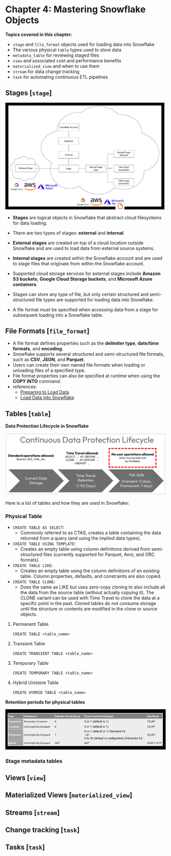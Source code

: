 # Chapter 4: Mastering Snowflake Objects

**Topics covered in this chapter:**

- `stage` and `file_format` objects used for loading data into Snowflake
- The various physical `table` types used to store data
- `metadata_table` for reviewing staged files
- `view` and associated cost and performance benefits
- `materialized_view` and when to use them
- `stream` for data change tracking
- `task` for automating continuous ETL pipelines

## Stages [`stage`]

<img src="resources/ch04a_external_and_internal_stages_in_snowflake.png" alt="stage object" width="500"/>

- **Stages** are logical objects in Snowflake that abstract cloud filesystems for data loading.
 
- There are two types of stages: **external** and **internal**.
 
- **External stages** are created on top of a cloud location outside Snowflake and are used to load data from external source systems.
 
- **Internal stages** are created within the Snowflake account and are used to stage files that originate from within the Snowflake account.
 
- Supported cloud storage services for external stages include **Amazon S3 buckets**, **Google Cloud Storage buckets**, and **Microsoft Azure containers**.
 
- Stages can store any type of file, but only certain structured and semi-structured file types are supported for loading data into Snowflake.

- A file format must be specified when accessing data from a stage for subsequent loading into a Snowflake table.

## File Formats [`file_format`]

- A file format defines properties such as the **delimiter type**, **date/time formats**, and **encoding**.
- Snowflake supports several structured and semi-structured file formats, such as **CSV**, **JSON**, and **Parquet**.
- Users can create their own named file formats when loading or unloading files of a specified type.
- File format properties can also be specified at runtime when using the **COPY INTO** command.
- references:
  - [Preparing to Load Data](https://docs.snowflake.com/en/user-guide/data-load-prepare)
  - [Load Data into Snowflake](https://docs.snowflake.com/guides-overview-loading-data)

## Tables [`table`]
**Data Protection Lifecycle in Snowflake**

<img src="resources/ch04b_data_protection_lifecycle_in_snowflake.png" alt="data protection lifecycle">

Here is a list of tables and how they are used in Snowflake:
### Physical Table

- `CREATE TABLE AS SELECT`:
  - Commonly referred to as CTAS, creates a table containing the data returned from a query (and using the implied data types).
- `CREATE TABLE USING TEMPLATE`:
  - Creates an empty table using column definitions derived from semi-structured files (currently supported for Parquet, Avro, and ORC formats).
- `CREATE TABLE LIKE`:
  - Creates an empty table using the column definitions of an existing table. Column properties, defaults, and constraints are also copied.
- `CREATE TABLE CLONE`:
  - Does the same as LIKE but uses zero-copy cloning to also include all the data from the source table (without actually copying it). The CLONE variant can be used with Time Travel to clone the data at a specific point in the past. Cloned tables do not consume storage until the structure or contents are modified in the clone or source objects.

1. Permanent Table
    ```snowflake
    CREATE TABLE <table_name>
    ```
1. Transient Table
    ```snowflake
    CREATE TRANSIENT TABLE <table_name>
    ```
1. Temporary Table
    ```snowflake
    CREATE TEMPORARY TABLE <table_name>
    ```
1. Hybrid Unistore Table
    ```snowflake
    CREATE HYBRID TABLE <table_name>
    ```
   
**Retention periods for physical tables**

<img src="resources/ch04c_retention_periods_for_permanent_tables.png" alt="retention periods for permanent tables">

### Stage metadata tables


## Views [`view`]


## Materialized Views [`materialized_view`]


## Streams [`stream`]


## Change tracking [`task`]


## Tasks [`task`]
